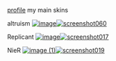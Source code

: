 [profile](https://osu.ppy.sh/users/29371923) 
my main skins

altruism
[![image](https://github.com/user-attachments/assets/9e45c7d5-6e79-43f2-a90c-a0d33e46fefc)![screenshot060](https://github.com/user-attachments/assets/f7960ef7-49af-42cc-8fd5-2c96cba81485)](https://altruism.s-ul.eu/QK7IMiww)

Replicant
[![image](https://github.com/user-attachments/assets/a146e944-20e8-4896-93af-83c0e3c52739)![screenshot017](https://github.com/user-attachments/assets/2e55359a-4e7d-4959-a27c-e66124a32be5)
](https://altruism.s-ul.eu/6HkcK549)

NieR
[![image (1)](https://github.com/user-attachments/assets/9010e369-e239-42d1-a584-58dea9966b06)![screenshot019](https://github.com/user-attachments/assets/3f330185-3cf0-4b7e-b71c-58b7269b4816)](https://altruism.s-ul.eu/hRShofHK)

